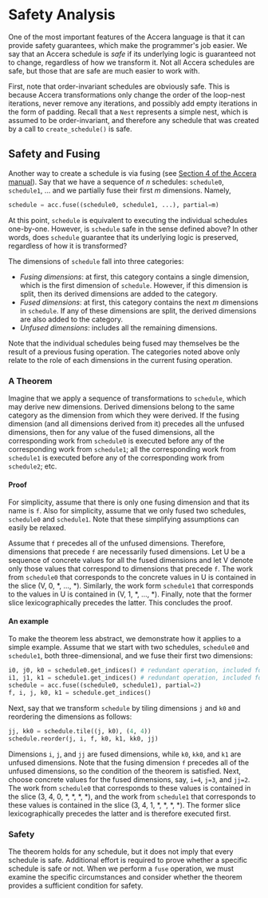 [//]: # (Project: Accera)
[//]: # (Version: 1.2.0)

# Safety Analysis

One of the most important features of the Accera language is that it can provide safety guarantees, which make the programmer's job easier. We say that an Accera schedule is *safe* if its underlying logic is guaranteed not to change, regardless of how we transform it. Not all Accera schedules are safe, but those that are safe are much easier to work with.

First, note that order-invariant schedules are obviously safe. This is because Accera transformations only change the order of the loop-nest iterations, never remove any iterations, and possibly add empty iterations in the form of padding. Recall that a `Nest` represents a simple nest, which is assumed to be order-invariant, and therefore any schedule that was created by a call to `create_schedule()` is safe.

## Safety and Fusing
Another way to create a schedule is via fusing (see [Section 4 of the Accera manual](<../Manual/04%20Fusing.md>)). Say that we have a sequence of *n* schedules: `schedule0`, `schedule1`, ... and we partially fuse their first *m* dimensions. Namely,
```python
schedule = acc.fuse((schedule0, schedule1, ...), partial=m)
```
At this point, `schedule` is equivalent to executing the individual schedules one-by-one. However, is `schedule` safe in the sense defined above? In other words, does `schedule` guarantee that its underlying logic is preserved, regardless of how it is transformed?

The dimensions of `schedule` fall into three categories:

* *Fusing dimensions*: at first, this category contains a single dimension, which is the first dimension of `schedule`. However, if this dimension is split, then its derived dimensions are added to the category.
* *Fused dimensions*: at first, this category contains the next *m* dimensions in `schedule`. If any of these dimensions are split, the derived dimensions are also added to the category.
* *Unfused dimensions*: includes all the remaining dimensions.

Note that the individual schedules being fused may themselves be the result of a previous fusing operation. The categories noted above only relate to the role of each dimensions in the current fusing operation.

### A Theorem
Imagine that we apply a sequence of transformations to `schedule`, which may derive new dimensions. Derived dimensions belong to the same category as the dimension from which they were derived. If the fusing dimension (and all dimensions derived from it) precedes all the unfused dimensions, then for any value of the fused dimensions, all the corresponding work from `schedule0` is executed before any of the corresponding work from `schedule1`; all the corresponding work from `schedule1` is executed before any of the corresponding work from `schedule2`; etc.

#### Proof
For simplicity, assume that there is only one fusing dimension and that its name is `f`. Also for simplicity, assume that we only fused two schedules, `schedule0` and `schedule1`. Note that these simplifying assumptions can easily be relaxed.

Assume that `f` precedes all of the unfused dimensions. Therefore, dimensions that precede `f` are necessarily fused dimensions. Let U be a sequence of concrete values for all the fused dimensions and let V denote only those values that correspond to dimensions that precede `f`. The work from `schedule0` that corresponds to the concrete values in U is contained in the slice (V, 0, \*, ..., \*). Similarly, the work form `schedule1` that corresponds to the values in U is contained in (V, 1, \*, ..., \*). Finally, note that the former slice lexicographically precedes the latter. This concludes the proof.

#### An example
To make the theorem less abstract, we demonstrate how it applies to a simple example. Assume that we start with two schedules, `schedule0` and `schedule1`, both three-dimensional, and we fuse their first two dimensions:
```python
i0, j0, k0 = schedule0.get_indices() # redundant operation, included for clarity
i1, j1, k1 = schedule1.get_indices() # redundant operation, included for clarity
schedule = acc.fuse((schedule0, schedule1), partial=2)
f, i, j, k0, k1 = schedule.get_indices()
```
Next, say that we transform `schedule` by tiling dimensions `j` and `k0` and reordering the dimensions as follows:
```python
jj, kk0 = schedule.tile((j, k0), (4, 4))
schedule.reorder(j, i, f, k0, k1, kk0, jj)
```
Dimensions `i`, `j`, and `jj` are fused dimensions, while `k0`, `kk0`, and `k1` are unfused dimensions. Note that the fusing dimension `f` precedes all of the unfused dimensions, so the condition of the theorem is satisfied. Next, choose concrete values for the fused dimensions, say, `i=4`, `j=3`, and `jj=2`. The work from `schedule0` that corresponds to these values is contained in the slice (3, 4, 0, *, *, *, *), and the work from `schedule1` that corresponds to these values is contained in the slice (3, 4, 1, *, *, *, *). The former slice lexicographically precedes the latter and is therefore executed first.

### Safety
The theorem holds for any schedule, but it does not imply that every schedule is safe. Additional effort is required to prove whether a specific schedule is safe or not. When we perform a `fuse` operation, we must examine the specific circumstances and consider whether the theorem provides a sufficient condition for safety.


<div style="page-break-after: always;"></div>
